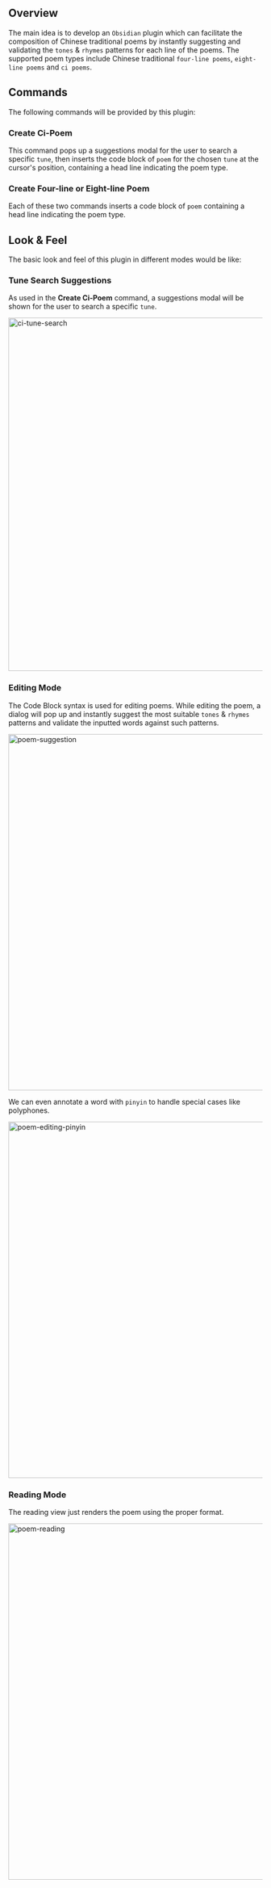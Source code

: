 ## Overview

The main idea is to develop an `Obsidian` plugin which can facilitate the composition of Chinese traditional poems by instantly suggesting and validating the `tones` & `rhymes` patterns for each line of the poems. The supported poem types include Chinese traditional `four-line poems`, `eight-line poems` and `ci poems`.

## Commands

The following commands will be provided by this plugin:

### Create Ci-Poem

This command pops up a suggestions modal for the user to search a specific `tune`, then inserts the code block of `poem` for the chosen `tune` at the cursor's position, containing a head line indicating the poem type.

### Create Four-line or Eight-line Poem

Each of these two commands inserts a code block of `poem` containing a head line indicating the poem type.

## Look & Feel

The basic look and feel of this plugin in different modes would be like:

### Tune Search Suggestions

As used in the **Create Ci-Poem** command, a suggestions modal will be shown for the user to search a specific `tune`.

<img width="700" alt="ci-tune-search" src="https://github.com/user-attachments/assets/794a6417-a70b-4406-8261-88475a48edac">

### Editing Mode

The Code Block syntax is used for editing poems. While editing the poem, a dialog will pop up and instantly suggest the most suitable `tones` & `rhymes` patterns and validate the inputted words against such patterns.

<img width="706" alt="poem-suggestion" src="https://github.com/user-attachments/assets/72575e14-b4c3-4def-a0b6-0714267621c1">

We can even annotate a word with `pinyin` to handle special cases like polyphones.

<img width="706" alt="poem-editing-pinyin" src="https://github.com/user-attachments/assets/90f55eee-e325-4556-9a02-4f06d90a9259">

### Reading Mode

The reading view just renders the poem using the proper format.

<img width="706" alt="poem-reading" src="https://github.com/user-attachments/assets/a2e4a8ef-7f3b-4f70-b2e2-2f311eeb1f40">
